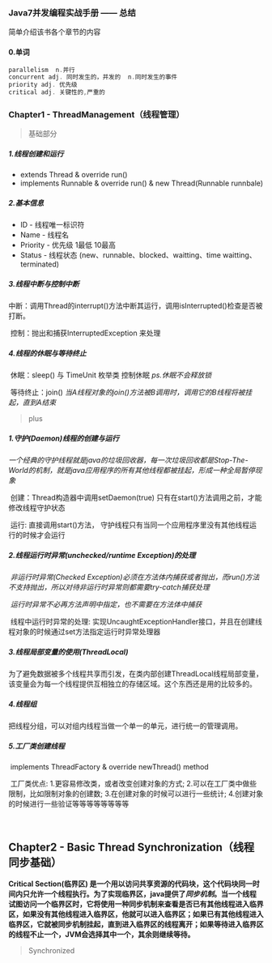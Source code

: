### Java7并发编程实战手册 —— 总结

简单介绍该书各个章节的内容



#### 0.单词

```java
parallelism  n.并行
concurrent adj. 同时发生的，并发的  n.同时发生的事件
priority adj. 优先级
critical adj. 关键性的,严重的
```





### Chapter1 - ThreadManagement（线程管理）

> 基础部分

##### 1.线程创建和运行

- extends Thread  & override run()
- implements Runnable & override run() & new Thread(Runnable runnbale)

##### 2.基本信息

- ID - 线程唯一标识符	
- Name - 线程名
- Priority - 优先级  1最低 10最高
- Status - 线程状态 (new、runnable、blocked、waitting、time waitting、terminated)

##### 3.线程中断与控制中断

​	中断：调用Thread的interrupt()方法中断其运行，调用isInterrupted()检查是否被打断。

​	控制：抛出和捕获InterruptedException 来处理

##### 4.线程的休眠与等待终止

​	休眠：sleep() 与 TimeUnit 枚举类 控制休眠  *ps.休眠不会释放锁*

​	等待终止：join()  *当A线程对象的join()方法被B调用时，调用它的B线程将被挂起，直到A结束*



> plus


##### 1.守护(Daemon)线程的创建与运行

​	*一个经典的守护线程就是java的垃圾回收器，每一次垃圾回收都是Stop-The-World的机制，就是java应用程序的所有其他线程都被挂起，形成一种全局暂停现象*

​	创建：Thread构造器中调用setDaemon(true)  只有在start()方法调用之前，才能修改线程守护状态

​	运行:  直接调用start()方法， 守护线程只有当同一个应用程序里没有其他线程运行的时候才会运行

##### 2.线程运行时异常(unchecked/runtime Exception)的处理

​	*非运行时异常(Checked Exception)必须在方法体内捕获或者抛出，而run()方法不支持抛出，所以对待非运行时异常则都需要try-catch捕获处理*

​	*运行时异常不必再方法声明中指定，也不需要在方法体中捕获*

​	线程中运行时异常的处理:	实现UncaughtExceptionHandler接口，并且在创建线程对象的时候通过set方法指定运行时异常处理器

##### 3.线程局部变量的使用(ThreadLocal<T>)

​	为了避免数据被多个线程共享而引发，在类内部创建ThreadLocal<T>线程局部变量，该变量会为每一个线程提供互相独立的存储区域。这个东西还是用的比较多的。

##### 4.线程组

​	把线程分组，可以对组内线程当做一个单一的单元，进行统一的管理调用。

##### 5.工厂类创建线程

​	implements ThreadFactory & override newThread() method	

​	工厂类优点: 1.更容易修改类，或者改变创建对象的方式; 2.可以在工厂类中做些限制，比如限制对象的创建数; 3.在创建对象的时候可以进行一些统计; 4.创建对象的时候进行一些验证等等等等等等等等

​	



## Chapter2 - Basic Thread Synchronization（线程同步基础）

**Critical Section(临界区) 是一个用以访问共享资源的代码块，这个代码块同一时间内只允许一个线程执行。为了实现临界区，java提供了*同步机制*。当一个线程试图访问一个临界区时，它将使用一种同步机制来查看是否已有其他线程进入临界区，如果没有其他线程进入临界区，他就可以进入临界区；如果已有其他线程进入临界区，它就被同步机制挂起，直到进入临界区的线程离开；如果等待进入临界区的线程不止一个，JVM会选择其中一个，其余则继续等待。** 



> Synchronized



